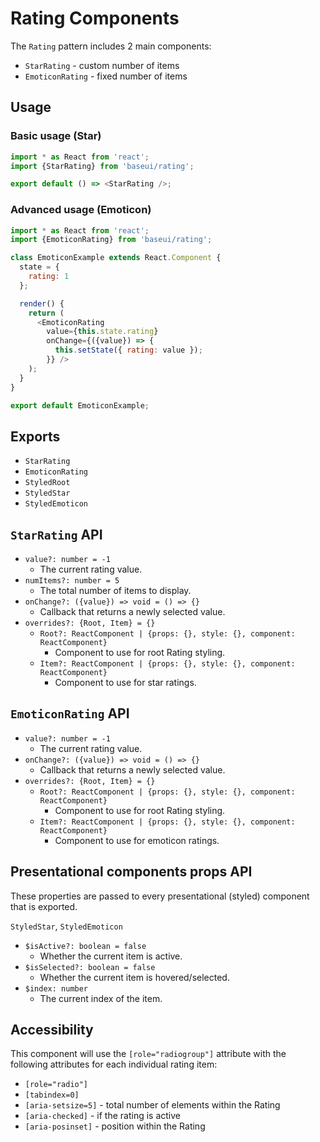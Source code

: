 # Rating Components

The `Rating` pattern includes 2 main components:

* `StarRating` - custom number of items
* `EmoticonRating` - fixed number of items

## Usage

### Basic usage (Star)

```javascript
import * as React from 'react';
import {StarRating} from 'baseui/rating';

export default () => <StarRating />;
```

### Advanced usage (Emoticon)

```javascript
import * as React from 'react';
import {EmoticonRating} from 'baseui/rating';

class EmoticonExample extends React.Component {
  state = {
    rating: 1
  };

  render() {
    return (
      <EmoticonRating
        value={this.state.rating}
        onChange={({value}) => {
          this.setState({ rating: value });
        }} />
    );
  }
}

export default EmoticonExample;
```

## Exports

* `StarRating`
* `EmoticonRating`
* `StyledRoot`
* `StyledStar`
* `StyledEmoticon`

## `StarRating` API

* `value?: number = -1`
  * The current rating value.
* `numItems?: number = 5`
  * The total number of items to display.
* `onChange?: ({value}) => void = () => {}`
  * Callback that returns a newly selected value.
* `overrides?: {Root, Item} = {}`
  * `Root?: ReactComponent | {props: {}, style: {}, component: ReactComponent}`
    * Component to use for root Rating styling.
  * `Item?: ReactComponent | {props: {}, style: {}, component: ReactComponent}`
    * Component to use for star ratings.

## `EmoticonRating` API

* `value?: number = -1`
  * The current rating value.
* `onChange?: ({value}) => void = () => {}`
  * Callback that returns a newly selected value.
* `overrides?: {Root, Item} = {}`
  * `Root?: ReactComponent | {props: {}, style: {}, component: ReactComponent}`
    * Component to use for root Rating styling.
  * `Item?: ReactComponent | {props: {}, style: {}, component: ReactComponent}`
    * Component to use for emoticon ratings.

## Presentational components props API

These properties are passed to every presentational (styled) component that is exported.

`StyledStar`, `StyledEmoticon`

* `$isActive?: boolean = false`
  * Whether the current item is active.
* `$isSelected?: boolean = false`
  * Whether the current item is hovered/selected.
* `$index: number`
  * The current index of the item.

## Accessibility

This component will use the `[role="radiogroup"]` attribute with the following attributes for each individual rating item:

* `[role="radio"]`
* `[tabindex=0]`
* `[aria-setsize=5]` - total number of elements within the Rating
* `[aria-checked]` - if the rating is active
* `[aria-posinset]` - position within the Rating
